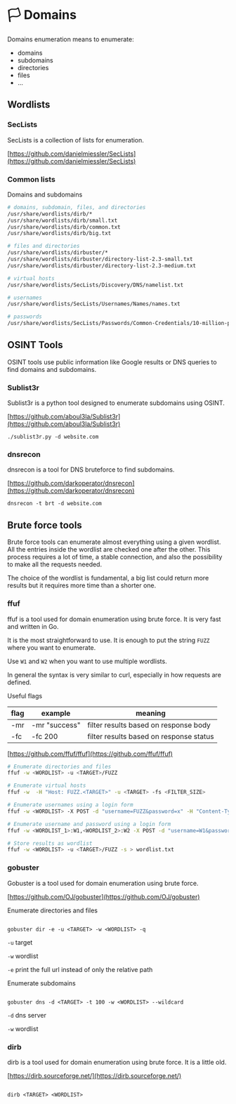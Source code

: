 # 🏳️ Domains

Domains enumeration means to enumerate:

- domains
- subdomains
- directories
- files
- ...

## Wordlists

### SecLists

SecLists is a collection of lists for enumeration.

[https://github.com/danielmiessler/SecLists](https://github.com/danielmiessler/SecLists)

### Common lists

Domains and subdomains

```bash
# domains, subdomain, files, and directories
/usr/share/wordlists/dirb/*
/usr/share/wordlists/dirb/small.txt
/usr/share/wordlists/dirb/common.txt
/usr/share/wordlists/dirb/big.txt

# files and directories
/usr/share/wordlists/dirbuster/*
/usr/share/wordlists/dirbuster/directory-list-2.3-small.txt
/usr/share/wordlists/dirbuster/directory-list-2.3-medium.txt

# virtual hosts
/usr/share/wordlists/SecLists/Discovery/DNS/namelist.txt

# usernames
/usr/share/wordlists/SecLists/Usernames/Names/names.txt

# passwords
/usr/share/wordlists/SecLists/Passwords/Common-Credentials/10-million-password-list-top-100.txt
```

## OSINT Tools

OSINT tools use public information like Google results or DNS queries to find domains and subdomains.

### Sublist3r

Sublist3r is a python tool designed to enumerate subdomains using OSINT.

[https://github.com/aboul3la/Sublist3r](https://github.com/aboul3la/Sublist3r)

```
./sublist3r.py -d website.com
```

### dnsrecon

dnsrecon is a tool for DNS bruteforce to find subdomains.

[https://github.com/darkoperator/dnsrecon](https://github.com/darkoperator/dnsrecon)

```
dnsrecon -t brt -d website.com
```

## Brute force tools

Brute force tools can enumerate almost everything using a given wordlist. All the entries inside the wordlist are checked one after the other. This process requires a lot of time, a stable connection, and also the possibility to make all the requests needed.

The choice of the wordlist is fundamental, a big list could return more results but it requires more time than a shorter one.

### ffuf

ffuf is a tool used for domain enumeration using brute force. It is very fast and written in Go.

It is the most straightforward to use. It is enough to put the string `FUZZ` where you want to enumerate.

Use `W1` and `W2` when you want to use multiple wordlists.

In general the syntax is very similar to curl, especially in how requests are defined.

Useful flags

| flag | example       | meaning                                 |
| ---- | ------------- | --------------------------------------- |
| -mr  | -mr "success" | filter results based on response body   |
| -fc  | -fc 200       | filter results based on response status |

[https://github.com/ffuf/ffuf](https://github.com/ffuf/ffuf)

```bash
# Enumerate directories and files
ffuf -w <WORDLIST> -u <TARGET>/FUZZ

# Enumerate virtual hosts
ffuf -w  -H "Host: FUZZ.<TARGET>" -u <TARGET> -fs <FILTER_SIZE>

# Enumerate usernames using a login form
ffuf -w <WORDLIST> -X POST -d "username=FUZZ&password=x" -H "Content-Type: application/x-www-form-urlencoded" -u <TARGET> -mr "bad password"

# Enumerate username and password using a login form
ffuf -w <WORDLIST_1>:W1,<WORDLIST_2>:W2 -X POST -d "username=W1&password=W2" -H "Content-Type: application/x-www-form-urlencoded" -u <TARGET> -mr "bad password"

# Store results as wordlist
ffuf -w <WORDLIST> -u <TARGET>/FUZZ -s > wordlist.txt
```

### gobuster

Gobuster is a tool used for domain enumeration using brute force.

[https://github.com/OJ/gobuster](https://github.com/OJ/gobuster)

Enumerate directories and files

```

gobuster dir -e -u <TARGET> -w <WORDLIST> -q

```

`-u` target

`-w` wordlist

`-e` print the full url instead of only the relative path

Enumerate subdomains

```

gobuster dns -d <TARGET> -t 100 -w <WORDLIST> --wildcard

```

`-d` dns server

`-w` wordlist

### dirb

dirb is a tool used for domain enumeration using brute force. It is a little old.

[https://dirb.sourceforge.net/](https://dirb.sourceforge.net/)

```

dirb <TARGET> <WORDLIST>

```

```

```
